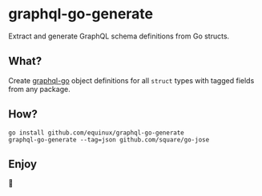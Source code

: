 # graphql-go-generate
Extract and generate GraphQL schema definitions from Go structs.

## What?

Create [graphql-go](https://github.com/graphql-go/graphql) object definitions for all `struct` types with tagged fields from any package.

## How?
```
go install github.com/equinux/graphql-go-generate
graphql-go-generate --tag=json github.com/square/go-jose
```

## Enjoy
🍻
